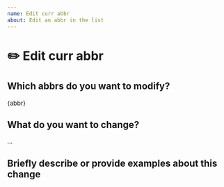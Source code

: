 ```yaml
---
name: Edit curr abbr
about: Edit an abbr in the list
---
```


# ✏️ Edit curr abbr

## Which abbrs do you want to modify?

{abbr}

## What do you want to change?

...

## Briefly describe or provide examples about this change
